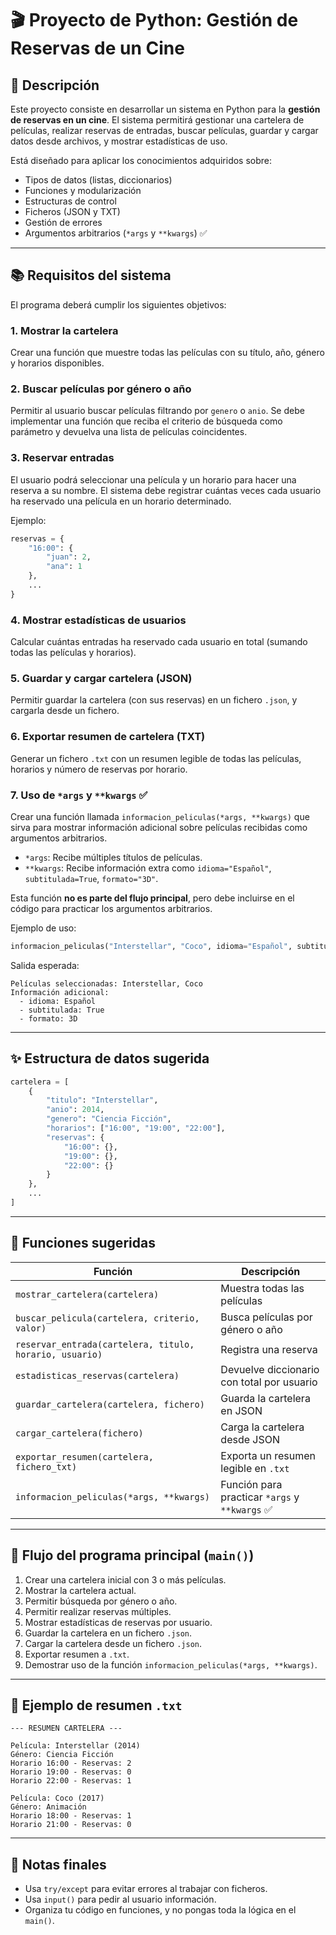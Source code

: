 # 🎬 Proyecto de Python: Gestión de Reservas de un Cine

## 🧾 Descripción

Este proyecto consiste en desarrollar un sistema en Python para la **gestión de reservas en un cine**. El sistema permitirá gestionar una cartelera de películas, realizar reservas de entradas, buscar películas, guardar y cargar datos desde archivos, y mostrar estadísticas de uso.

Está diseñado para aplicar los conocimientos adquiridos sobre:

- Tipos de datos (listas, diccionarios)
- Funciones y modularización
- Estructuras de control
- Ficheros (JSON y TXT)
- Gestión de errores
- Argumentos arbitrarios (`*args` y `**kwargs`) ✅

---

## 📚 Requisitos del sistema

El programa deberá cumplir los siguientes objetivos:

### 1. Mostrar la cartelera
Crear una función que muestre todas las películas con su título, año, género y horarios disponibles.

### 2. Buscar películas por género o año
Permitir al usuario buscar películas filtrando por `genero` o `anio`. Se debe implementar una función que reciba el criterio de búsqueda como parámetro y devuelva una lista de películas coincidentes.

### 3. Reservar entradas
El usuario podrá seleccionar una película y un horario para hacer una reserva a su nombre. El sistema debe registrar cuántas veces cada usuario ha reservado una película en un horario determinado.

Ejemplo:
```python
reservas = {
    "16:00": {
        "juan": 2,
        "ana": 1
    },
    ...
}
```

### 4. Mostrar estadísticas de usuarios

Calcular cuántas entradas ha reservado cada usuario en total (sumando todas las películas y horarios).

### 5. Guardar y cargar cartelera (JSON)

Permitir guardar la cartelera (con sus reservas) en un fichero `.json`, y cargarla desde un fichero.

### 6. Exportar resumen de cartelera (TXT)

Generar un fichero `.txt` con un resumen legible de todas las películas, horarios y número de reservas por horario.

### 7. Uso de `*args` y `**kwargs` ✅

Crear una función llamada `informacion_peliculas(*args, **kwargs)` que sirva para mostrar información adicional sobre películas recibidas como argumentos arbitrarios.

* `*args`: Recibe múltiples títulos de películas.
* `**kwargs`: Recibe información extra como `idioma="Español"`, `subtitulada=True`, `formato="3D"`.

Esta función **no es parte del flujo principal**, pero debe incluirse en el código para practicar los argumentos arbitrarios.

Ejemplo de uso:

```python
informacion_peliculas("Interstellar", "Coco", idioma="Español", subtitulada=True, formato="3D")
```

Salida esperada:

```
Películas seleccionadas: Interstellar, Coco
Información adicional:
  - idioma: Español
  - subtitulada: True
  - formato: 3D
```

---

## ✨ Estructura de datos sugerida

```python
cartelera = [
    {
        "titulo": "Interstellar",
        "anio": 2014,
        "genero": "Ciencia Ficción",
        "horarios": ["16:00", "19:00", "22:00"],
        "reservas": {
            "16:00": {},
            "19:00": {},
            "22:00": {}
        }
    },
    ...
]
```

---

## 🔧 Funciones sugeridas

| Función                                                 | Descripción                                   |
| ------------------------------------------------------- | --------------------------------------------- |
| `mostrar_cartelera(cartelera)`                          | Muestra todas las películas                   |
| `buscar_pelicula(cartelera, criterio, valor)`           | Busca películas por género o año              |
| `reservar_entrada(cartelera, titulo, horario, usuario)` | Registra una reserva                          |
| `estadisticas_reservas(cartelera)`                      | Devuelve diccionario con total por usuario    |
| `guardar_cartelera(cartelera, fichero)`                 | Guarda la cartelera en JSON                   |
| `cargar_cartelera(fichero)`                             | Carga la cartelera desde JSON                 |
| `exportar_resumen(cartelera, fichero_txt)`              | Exporta un resumen legible en `.txt`          |
| `informacion_peliculas(*args, **kwargs)`                | Función para practicar `*args` y `**kwargs` ✅ |

---

## 🧪 Flujo del programa principal (`main()`)

1. Crear una cartelera inicial con 3 o más películas.
2. Mostrar la cartelera actual.
3. Permitir búsqueda por género o año.
4. Permitir realizar reservas múltiples.
5. Mostrar estadísticas de reservas por usuario.
6. Guardar la cartelera en un fichero `.json`.
7. Cargar la cartelera desde un fichero `.json`.
8. Exportar resumen a `.txt`.
9. Demostrar uso de la función `informacion_peliculas(*args, **kwargs)`.

---

## 📂 Ejemplo de resumen `.txt`

```
--- RESUMEN CARTELERA ---

Película: Interstellar (2014)
Género: Ciencia Ficción
Horario 16:00 - Reservas: 2
Horario 19:00 - Reservas: 0
Horario 22:00 - Reservas: 1

Película: Coco (2017)
Género: Animación
Horario 18:00 - Reservas: 1
Horario 21:00 - Reservas: 0
```

---

## 📌 Notas finales

* Usa `try/except` para evitar errores al trabajar con ficheros.
* Usa `input()` para pedir al usuario información.
* Organiza tu código en funciones, y no pongas toda la lógica en el `main()`.